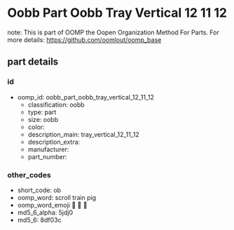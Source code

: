 # Oobb Part Oobb Tray Vertical 12 11 12  

note: This is part of OOMP the Oopen Organization Method For Parts. For more details: https://github.com/oomlout/oomp_base

##  part details





### id
* oomp_id: oobb_part_oobb_tray_vertical_12_11_12
  * classification: oobb
  * type: part
  * size: oobb
  * color: 
  * description_main: tray_vertical_12_11_12
  * description_extra: 
  * manufacturer: 
  * part_number: 

### other_codes
* short_code: ob
* oomp_word: scroll train pig
* oomp_word_emoji :scroll: :train: :pig:
* md5_6_alpha: 5jdj0
* md5_6: 8df03c